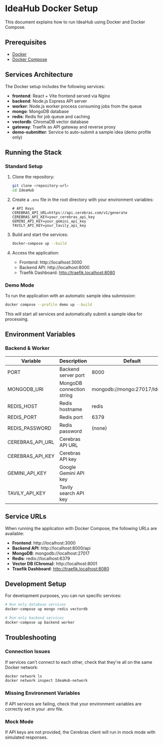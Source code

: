 # IdeaHub Docker Setup

This document explains how to run IdeaHub using Docker and Docker Compose.

## Prerequisites

- [Docker](https://docs.docker.com/get-docker/)
- [Docker Compose](https://docs.docker.com/compose/install/)

## Services Architecture

The Docker setup includes the following services:

- **frontend**: React + Vite frontend served via Nginx
- **backend**: Node.js Express API server
- **worker**: Node.js worker process consuming jobs from the queue
- **mongo**: MongoDB database
- **redis**: Redis for job queue and caching
- **vectordb**: ChromaDB vector database
- **gateway**: Traefik as API gateway and reverse proxy
- **demo-submitter**: Service to auto-submit a sample idea (demo profile only)

## Running the Stack

### Standard Setup

1. Clone the repository:
   ```bash
   git clone <repository-url>
   cd IdeaHub
   ```

2. Create a `.env` file in the root directory with your environment variables:
   ```
   # API Keys
   CEREBRAS_API_URL=https://api.cerebras.com/v1/generate
   CEREBRAS_API_KEY=your_cerebras_api_key
   GEMINI_API_KEY=your_gemini_api_key
   TAVILY_API_KEY=your_tavily_api_key
   ```

3. Build and start the services:
   ```bash
   docker-compose up --build
   ```

4. Access the application:
   - Frontend: http://localhost:3000
   - Backend API: http://localhost:8000
   - Traefik Dashboard: http://traefik.localhost:8080

### Demo Mode

To run the application with an automatic sample idea submission:

```bash
docker compose --profile demo up --build
```

This will start all services and automatically submit a sample idea for processing.

## Environment Variables

### Backend & Worker

| Variable | Description | Default |
|----------|-------------|---------|
| PORT | Backend server port | 8000 |
| MONGODB_URI | MongoDB connection string | mongodb://mongo:27017/IdeaHub |
| REDIS_HOST | Redis hostname | redis |
| REDIS_PORT | Redis port | 6379 |
| REDIS_PASSWORD | Redis password | (none) |
| CEREBRAS_API_URL | Cerebras API URL | |
| CEREBRAS_API_KEY | Cerebras API key | |
| GEMINI_API_KEY | Google Gemini API key | |
| TAVILY_API_KEY | Tavily search API key | |

## Service URLs

When running the application with Docker Compose, the following URLs are available:

- **Frontend**: http://localhost:3000
- **Backend API**: http://localhost:8000/api
- **MongoDB**: mongodb://localhost:27017
- **Redis**: redis://localhost:6379
- **Vector DB (Chroma)**: http://localhost:8001
- **Traefik Dashboard**: http://traefik.localhost:8080

## Development Setup

For development purposes, you can run specific services:

```bash
# Run only database services
docker-compose up mongo redis vectordb

# Run only backend services
docker-compose up backend worker
```

## Troubleshooting

### Connection Issues

If services can't connect to each other, check that they're all on the same Docker network:

```bash
docker network ls
docker network inspect IdeaHub-network
```

### Missing Environment Variables

If API services are failing, check that your environment variables are correctly set in your .env file.

### Mock Mode

If API keys are not provided, the Cerebras client will run in mock mode with simulated responses.
